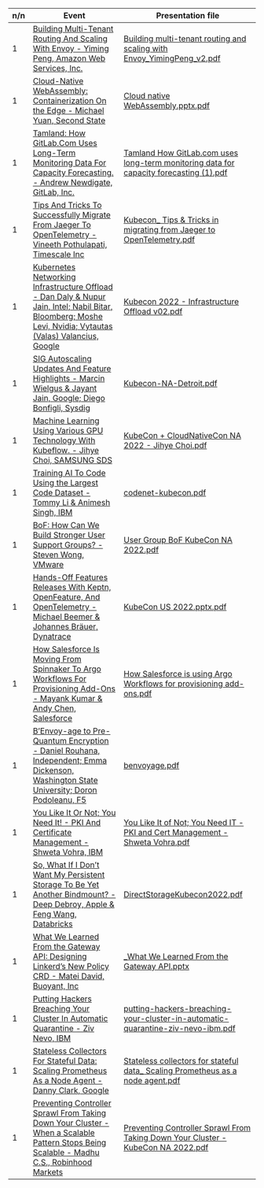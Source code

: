 n/n | __Event__ | __Presentation file__
--- | --- | ---
1 | [Building Multi-Tenant Routing And Scaling With Envoy - Yiming Peng, Amazon Web Services, Inc.](https://kccncna2022.sched.com/event/182KU/building-multi-tenant-routing-and-scaling-with-envoy-yiming-peng-amazon-web-services-inc) | [Building multi-tenant routing and scaling with Envoy_YimingPeng_v2.pdf](https://static.sched.com/hosted_files/kccncna2022/1b/Building%20multi-tenant%20routing%20and%20scaling%20with%20Envoy_YimingPeng_v2.pdf)
1 | [Cloud-Native WebAssembly: Containerization On the Edge - Michael Yuan, Second State](https://kccncna2022.sched.com/event/182Ed/cloud-native-webassembly-containerization-on-the-edge-michael-yuan-second-state) | [Cloud native WebAssembly.pptx.pdf](https://static.sched.com/hosted_files/kccncna2022/27/Cloud%20native%20WebAssembly.pptx.pdf)
1 | [Tamland: How GitLab.Com Uses Long-Term Monitoring Data For Capacity Forecasting. - Andrew Newdigate, GitLab, Inc.](https://kccncna2022.sched.com/event/182IY/tamland-how-gitlabcom-uses-long-term-monitoring-data-for-capacity-forecasting-andrew-newdigate-gitlab-inc) | [Tamland How GitLab.com uses long-term monitoring data for capacity forecasting (1).pdf](https://static.sched.com/hosted_files/kccncna2022/e4/Tamland%20How%20GitLab.com%20uses%20long-term%20monitoring%20data%20for%20capacity%20forecasting%20%281%29.pdf)
1 | [Tips And Tricks To Successfully Migrate From Jaeger To OpenTelemetry - Vineeth Pothulapati, Timescale Inc](https://kccncna2022.sched.com/event/182Ib/tips-and-tricks-to-successfully-migrate-from-jaeger-to-opentelemetry-vineeth-pothulapati-timescale-inc) | [Kubecon_ Tips & Tricks in migrating from Jaeger to OpenTelemetry.pdf](https://static.sched.com/hosted_files/kccncna2022/19/Kubecon_%20Tips%20%26%20Tricks%20in%20migrating%20from%20Jaeger%20to%20OpenTelemetry.pdf)
1 | [Kubernetes Networking Infrastructure Offload - Dan Daly & Nupur Jain, Intel; Nabil Bitar, Bloomberg; Moshe Levi, Nvidia; Vytautas (Valas) Valancius, Google](https://kccncna2022.sched.com/event/182IJ/kubernetes-networking-infrastructure-offload-dan-daly-nupur-jain-intel-nabil-bitar-bloomberg-moshe-levi-nvidia-vytautas-valas-valancius-google) | [Kubecon 2022 - Infrastructure Offload v02.pdf](https://static.sched.com/hosted_files/kccncna2022/0a/Kubecon%202022%20-%20Infrastructure%20Offload%20v02.pdf)
1 | [SIG Autoscaling Updates And Feature Highlights - Marcin Wielgus & Jayant Jain, Google; Diego Bonfigli, Sysdig](https://kccncna2022.sched.com/event/182Pl/sig-autoscaling-updates-and-feature-highlights-marcin-wielgus-jayant-jain-google-diego-bonfigli-sysdig) | [Kubecon-NA-Detroit.pdf](https://static.sched.com/hosted_files/kccncna2022/b6/Kubecon-NA-Detroit.pdf)
1 | [Machine Learning Using Various GPU Technology With Kubeflow. - Jihye Choi, SAMSUNG SDS](https://kccncna2022.sched.com/event/182Fq/machine-learning-using-various-gpu-technology-with-kubeflow-jihye-choi-samsung-sds) | [KubeCon + CloudNativeCon NA 2022 - Jihye Choi.pdf](https://static.sched.com/hosted_files/kccncna2022/e2/KubeCon%20%2B%20CloudNativeCon%20NA%202022%20-%20Jihye%20Choi.pdf)
1 | [Training AI To Code Using the Largest Code Dataset - Tommy Li & Animesh Singh, IBM](https://kccncna2022.sched.com/event/182Fn/training-ai-to-code-using-the-largest-code-dataset-tommy-li-animesh-singh-ibm) | [codenet-kubecon.pdf](https://static.sched.com/hosted_files/kccncna2022/3e/codenet-kubecon.pdf)
1 | [BoF: How Can We Build Stronger User Support Groups? - Steven Wong, VMware](https://kccncna2022.sched.com/event/1ASRu/bof-how-can-we-build-stronger-user-support-groups-steven-wong-vmware) | [User Group BoF KubeCon NA 2022.pdf](https://static.sched.com/hosted_files/kccncna2022/7d/User%20Group%20BoF%20KubeCon%20NA%202022.pdf)
1 | [Hands-Off Features Releases With Keptn, OpenFeature, And OpenTelemetry - Michael Beemer & Johannes Bräuer, Dynatrace](https://kccncna2022.sched.com/event/182FY/hands-off-features-releases-with-keptn-openfeature-and-opentelemetry-michael-beemer-johannes-brauer-dynatrace) | [KubeCon US 2022.pptx.pdf](https://static.sched.com/hosted_files/kccncna2022/6e/KubeCon%20US%202022.pptx.pdf)
1 | [How Salesforce Is Moving From Spinnaker To Argo Workflows For Provisioning Add-Ons - Mayank Kumar & Andy Chen, Salesforce](https://kccncna2022.sched.com/event/182HL/how-salesforce-is-moving-from-spinnaker-to-argo-workflows-for-provisioning-add-ons-mayank-kumar-andy-chen-salesforce) | [How Salesforce is using Argo Workflows for provisioning add-ons.pdf](https://static.sched.com/hosted_files/kccncna2022/43/How%20Salesforce%20is%20using%20Argo%20Workflows%20for%20provisioning%20add-ons.pdf)
1 | [B’Envoy-age to Pre-Quantum Encryption - Daniel Rouhana, Independent; Emma Dickenson, Washington State University; Doron Podoleanu, F5](https://kccncna2022.sched.com/event/182KF/benvoy-age-to-pre-quantum-encryption-daniel-rouhana-independent-emma-dickenson-washington-state-university-doron-podoleanu-f5) | [benvoyage.pdf](https://static.sched.com/hosted_files/kccncna2022/d0/benvoyage.pdf)
1 | [You Like It Or Not; You Need It! - PKI And Certificate Management - Shweta Vohra, IBM](https://kccncna2022.sched.com/event/182KC/you-like-it-or-not-you-need-it-pki-and-certificate-management-shweta-vohra-ibm) | [You Like It of Not; You Need IT - PKI and Cert Management - Shweta Vohra.pdf](https://static.sched.com/hosted_files/kccncna2022/84/You%20Like%20It%20of%20Not%3B%20You%20Need%20IT%20-%20PKI%20and%20Cert%20Management%20-%20Shweta%20Vohra.pdf)
1 | [So, What If I Don’t Want My Persistent Storage To Be Yet Another Bindmount? - Deep Debroy, Apple & Feng Wang, Databricks](https://kccncna2022.sched.com/event/182Jc/so-what-if-i-dont-want-my-persistent-storage-to-be-yet-another-bindmount-deep-debroy-apple-feng-wang-databricks) | [DirectStorageKubecon2022.pdf](https://static.sched.com/hosted_files/kccncna2022/e7/DirectStorageKubecon2022.pdf)
1 | [What We Learned From the Gateway API: Designing Linkerd’s New Policy CRD - Matei David, Buoyant, Inc](https://kccncna2022.sched.com/event/182EU/what-we-learned-from-the-gateway-api-designing-linkerds-new-policy-crd-matei-david-buoyant-inc) | [_What We Learned From the Gateway API.pptx](https://static.sched.com/hosted_files/kccncna2022/30/_What%20We%20Learned%20From%20the%20Gateway%20API.pptx)
1 | [Putting Hackers Breaching Your Cluster In Automatic Quarantine - Ziv Nevo, IBM](https://kccncna2022.sched.com/event/182Gf/putting-hackers-breaching-your-cluster-in-automatic-quarantine-ziv-nevo-ibm) | [putting-hackers-breaching-your-cluster-in-automatic-quarantine-ziv-nevo-ibm.pdf](https://static.sched.com/hosted_files/kccncna2022/21/putting-hackers-breaching-your-cluster-in-automatic-quarantine-ziv-nevo-ibm.pdf)
1 | [Stateless Collectors For Stateful Data: Scaling Prometheus As a Node Agent - Danny Clark, Google](https://kccncna2022.sched.com/event/182IV/stateless-collectors-for-stateful-data-scaling-prometheus-as-a-node-agent-danny-clark-google) | [Stateless collectors for stateful data_ Scaling Prometheus as a node agent.pdf](https://static.sched.com/hosted_files/kccncna2022/6e/Stateless%20collectors%20for%20stateful%20data_%20Scaling%20Prometheus%20as%20a%20node%20agent.pdf)
1 | [Preventing Controller Sprawl From Taking Down Your Cluster - When a Scalable Pattern Stops Being Scalable - Madhu C.S., Robinhood Markets](https://kccncna2022.sched.com/event/182GE/preventing-controller-sprawl-from-taking-down-your-cluster-when-a-scalable-pattern-stops-being-scalable-madhu-cs-robinhood-markets) | [Preventing Controller Sprawl From Taking Down Your Cluster - KubeCon NA 2022.pdf](https://static.sched.com/hosted_files/kccncna2022/60/Preventing%20Controller%20Sprawl%20From%20Taking%20Down%20Your%20Cluster%20-%20KubeCon%20NA%202022.pdf)
